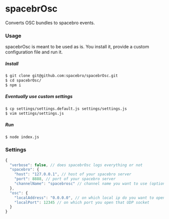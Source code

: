 # spacebrOsc

Converts OSC bundles to spacebro events.

### Usage

spacebrOsc is meant to be used as is. You install it, provide a custom configuration file and run it.

##### Install
```sh
$ git clone git@github.com:spacebro/spacebrOsc.git
$ cd spacebrOsc/
$ npm i
```

##### Eventually use custom settings
```sh
$ cp settings/settings.default.js settings/settings.js
$ vim settings/settings.js
```

##### Run
```sh
$ node index.js
```

### Settings

```js
{
  "verbose": false, // does spacebrOsc logs everything or not
  "spacebro": {
    "host": "127.0.0.1", // host of your spacebro server
    "port": 8888, // port of your spacebro server
    "channelName": "spacebrosc" // channel name you want to use (optionnal)
  },
  "osc": {
    "localAddress": "0.0.0.0", // on which local ip do you want to open an UDP socket for your OSC sending app to connect
    "localPort": 12345 // on which port you open that UDP socket
  }
}
```
